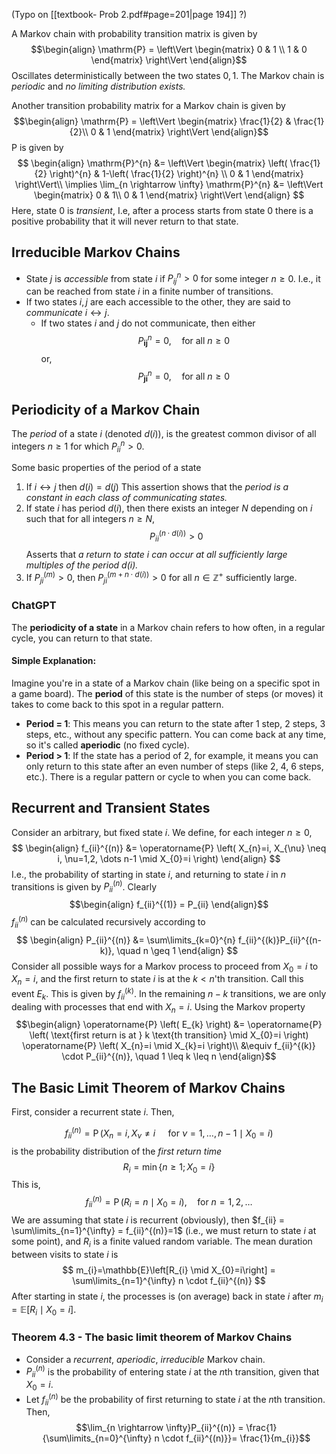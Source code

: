 
(Typo on [[textbook- Prob 2.pdf#page=201|page 194]] ?)


A Markov chain with probability transition matrix is given by
$$\begin{align}
\mathrm{P} = \left\Vert \begin{matrix}  0 & 1 \\
1 & 0 \end{matrix} \right\Vert
\end{align}$$
Oscillates deterministically between the two states $0, 1$. The Markov chain is *periodic* and *no limiting distribution exists.*

Another transition probability matrix for a Markov chain is given by
$$\begin{align}
\mathrm{P} = \left\Vert \begin{matrix} \frac{1}{2} & \frac{1}{2}\\
0 & 1 \end{matrix} \right\Vert
\end{align}$$
$\mathrm{P}$ is given by
$$
\begin{align}
\mathrm{P}^{n} &= \left\Vert \begin{matrix} \left( \frac{1}{2} \right)^{n}  & 1-\left( \frac{1}{2} \right)^{n} \\ 0 & 1 \end{matrix} \right\Vert\\
\implies \lim_{n \rightarrow \infty} \mathrm{P}^{n} &= \left\Vert \begin{matrix} 0 & 1\\
0 & 1 \end{matrix} \right\Vert
\end{align}
$$
Here, state $0$ is *transient*, I.e, after a process starts from state $0$ there is a positive probability that it will never return to that state.

## Irreducible Markov Chains
- State $j$ is *accessible* from state $i$ if $P_{ij}^{n} >0$ for some integer $n \geq 0$. I.e., it can be reached from state $i$ in a finite number of transitions.
- If two states $i,j$ are each accessible to the other, they are said to *communicate* $i \leftrightarrow j$.
	- If two states $i$ and $j$ do not communicate, then either
$$P_{\mathbf{ij}}^{n}=0, \quad \text{for all } n \geq 0$$
or, 
$$P_{\mathbf{ji}}^{n}=0, \quad \text{for all } n \geq 0$$

## Periodicity of a Markov Chain

The *period* of a state $i$ (denoted $d(i)$), is the greatest common divisor of all integers $n \geq 1$ for which $P_{ii}^{n} > 0$.

Some basic properties of the period of a state
1. If $i \leftrightarrow j$ then $d(i)=d(j)$
This assertion shows that the *period is a constant in each class of communicating states.*
2. If state $i$ has period $d(i)$, then there exists an integer $N$ depending on $i$ such that for all integers $n \geq N$,
$$P_{ii}^{(n \cdot d(i))} >0$$
Asserts that *a return to state $i$ can occur at all sufficiently large multiples of the period $d(i).$*
3. If $P_{ji}^{(m)}>0$, then $P_{ji}^{(m+n \cdot d(i))}>0$ for all $n \in \mathbb{Z}^+$ sufficiently large.  

### ChatGPT

The **periodicity of a state** in a Markov chain refers to how often, in a regular cycle, you can return to that state.
#### Simple Explanation:

Imagine you're in a state of a Markov chain (like being on a specific spot in a game board). The **period** of this state is the number of steps (or moves) it takes to come back to this spot in a regular pattern.
- **Period = 1**: This means you can return to the state after 1 step, 2 steps, 3 steps, etc., without any specific pattern. You can come back at any time, so it's called **aperiodic** (no fixed cycle).
- **Period > 1**: If the state has a period of 2, for example, it means you can only return to this state after an even number of steps (like 2, 4, 6 steps, etc.). There is a regular pattern or cycle to when you can come back.
## Recurrent and Transient States

Consider an arbitrary, but fixed state $i$. We define, for each integer $n \geq 0$,
$$
\begin{align}
f_{ii}^{(n)} &= \operatorname{P} \left( X_{n}=i, X_{\nu} \neq i, \nu=1,2, \dots n-1 \mid X_{0}=i \right)
\end{align}
$$
I.e., the probability of starting in state $i$, and returning to state $i$ in $n$ transitions is given by $P_{ii}^{(n)}$. Clearly
$$\begin{align}
f_{ii}^{(1)} = P_{ii}
\end{align}$$
$f_{ii}^{(n)}$ can be calculated recursively according to
$$
\begin{align}
P_{ii}^{(n)} &= \sum\limits_{k=0}^{n} f_{ii}^{(k)}P_{ii}^{(n-k)}, \quad n \geq 1
\end{align}
$$
Consider all possible ways for a Markov process to proceed from $X_{0}=i$ to $X_{n}=i$, and the first return to state $i$ is at the $k < n$'th transition. Call this event $E_{k}$. This is given by $f_{ii}^{(k)}.$ In the remaining $n-k$ transitions, we are only dealing with processes that end with $X_{n}=i$. Using the Markov property
$$\begin{align}
\operatorname{P} \left( E_{k} \right) &= \operatorname{P} \left( \text{first return is at } k \text{th transition} \mid X_{0}=i \right) \operatorname{P} \left( X_{n}=i \mid X_{k}=i \right)\\
&\equiv f_{ii}^{(k)} \cdot P_{ii}^{(n)}, \quad 1 \leq k \leq n
\end{align}$$
## The Basic Limit Theorem of Markov Chains

First, consider a recurrent state $i$. Then, 

$$f_{ii}^{(n)} = \operatorname{P} \left( X_{n}=i, X_{\nu} \neq i \quad\text{ for } \nu=1, \dots , n-1 \mid X_{0}=i \right)$$
is the probability distribution of the *first return time*
$$
R_{i}=\min \left\{ n \geq 1 ; X_{0}=i \right\}
$$
This is,
$$
f_{ii}^{\left( n \right)}= \operatorname{P} \left( R_{i}=n \mid X_{0}=i \right), \quad \text{for } n=1, 2, \dots 
$$
We are assuming that state $i$ is recurrent (obviously), then $f_{ii} = \sum\limits_{n=1}^{\infty} = f_{ii}^{(n)}=1$ (i.e., we must return to state $i$ at some point), and $R_{i}$ is a finite valued random variable. The mean duration between visits to state $i$ is 
$$
m_{i}=\mathbb{E}\left[R_{i} \mid X_{0}=i\right] = \sum\limits_{n=1}^{\infty} n \cdot f_{ii}^{(n)}
$$
After starting in state $i$, the processes is (on average) back in state $i$ after $m_{i}= \mathbb{E}\left[R_{i}\mid X_{0}=i\right]$.

### Theorem 4.3 - The basic limit theorem of Markov Chains

- Consider a *recurrent*, *aperiodic*, *irreducible* Markov chain.
- $P_{ii}^{(n)}$ is the probability of entering state $i$ at the $n$th transition, given that $X_{0}=i$.
- Let $f_{ii}^{(n)}$ be the probability of first returning to state $i$ at the $n$th transition.
Then,
$$\lim_{n \rightarrow \infty}P_{ii}^{(n)} = \frac{1}{\sum\limits_{n=0}^{\infty} n \cdot f_{ii}^{(n)}}= \frac{1}{m_{i}}$$

